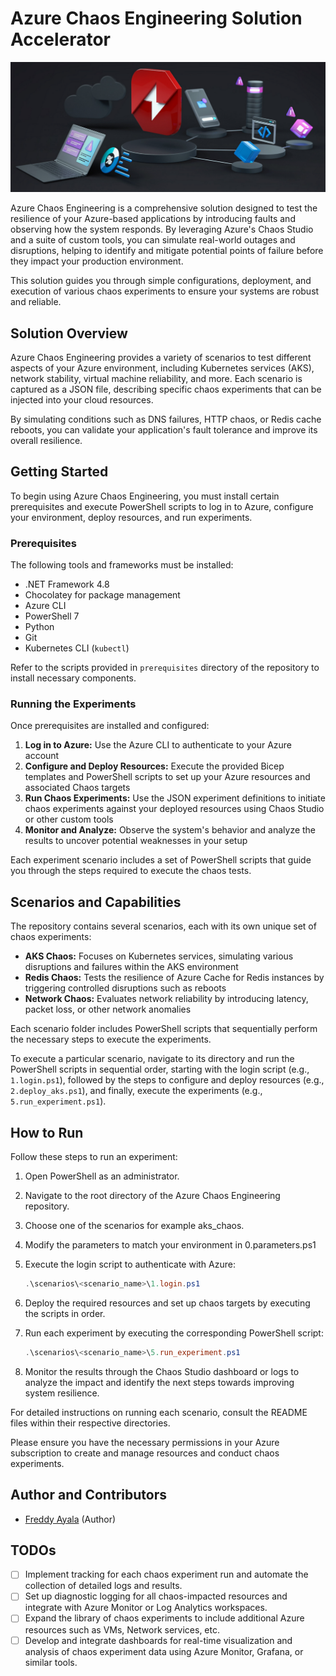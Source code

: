 # Azure Chaos Engineering Solution Accelerator

![Chaos Engineering Logo](media/chaos-logo.png)

Azure Chaos Engineering is a comprehensive solution designed to test the resilience of your Azure-based applications by introducing faults and observing how the system responds. By leveraging Azure's Chaos Studio and a suite of custom tools, you can simulate real-world outages and disruptions, helping to identify and mitigate potential points of failure before they impact your production environment.

This solution guides you through simple configurations, deployment, and execution of various chaos experiments to ensure your systems are robust and reliable.

## Solution Overview

Azure Chaos Engineering provides a variety of scenarios to test different aspects of your Azure environment, including Kubernetes services (AKS), network stability, virtual machine reliability, and more. Each scenario is captured as a JSON file, describing specific chaos experiments that can be injected into your cloud resources.

By simulating conditions such as DNS failures, HTTP chaos, or Redis cache reboots, you can validate your application's fault tolerance and improve its overall resilience.

## Getting Started

To begin using Azure Chaos Engineering, you must install certain prerequisites and execute PowerShell scripts to log in to Azure, configure your environment, deploy resources, and run experiments.

### Prerequisites

The following tools and frameworks must be installed:

- .NET Framework 4.8
- Chocolatey for package management
- Azure CLI
- PowerShell 7
- Python
- Git
- Kubernetes CLI (`kubectl`)

Refer to the scripts provided in `prerequisites` directory of the repository to install necessary components.

### Running the Experiments

Once prerequisites are installed and configured:

1. **Log in to Azure:** Use the Azure CLI to authenticate to your Azure account
2. **Configure and Deploy Resources:** Execute the provided Bicep templates and PowerShell scripts to set up your Azure resources and associated Chaos targets
3. **Run Chaos Experiments:** Use the JSON experiment definitions to initiate chaos experiments against your deployed resources using Chaos Studio or other custom tools
4. **Monitor and Analyze:** Observe the system's behavior and analyze the results to uncover potential weaknesses in your setup

Each experiment scenario includes a set of PowerShell scripts that guide you through the steps required to execute the chaos tests.

## Scenarios and Capabilities

The repository contains several scenarios, each with its own unique set of chaos experiments:

- **AKS Chaos:** Focuses on Kubernetes services, simulating various disruptions and failures within the AKS environment
- **Redis Chaos:** Tests the resilience of Azure Cache for Redis instances by triggering controlled disruptions such as reboots
- **Network Chaos:** Evaluates network reliability by introducing latency, packet loss, or other network anomalies

Each scenario folder includes PowerShell scripts that sequentially perform the necessary steps to execute the experiments.

To execute a particular scenario, navigate to its directory and run the PowerShell scripts in sequential order, starting with the login script (e.g., `1.login.ps1`), followed by the steps to configure and deploy resources (e.g., `2.deploy_aks.ps1`), and finally, execute the experiments (e.g., `5.run_experiment.ps1`).

## How to Run

Follow these steps to run an experiment:

1. Open PowerShell as an administrator.
2. Navigate to the root directory of the Azure Chaos Engineering repository.
3. Choose one of the scenarios for example aks_chaos.
3. Modify the parameters to match your environment in 0.parameters.ps1
3. Execute the login script to authenticate with Azure:

   ```powershell
   .\scenarios\<scenario_name>\1.login.ps1
   ```

4. Deploy the required resources and set up chaos targets by executing the scripts in order.
5. Run each experiment by executing the corresponding PowerShell script:

   ```powershell
   .\scenarios\<scenario_name>\5.run_experiment.ps1
   ```

6. Monitor the results through the Chaos Studio dashboard or logs to analyze the impact and identify the next steps towards improving system resilience.

For detailed instructions on running each scenario, consult the README files within their respective directories.

Please ensure you have the necessary permissions in your Azure subscription to create and manage resources and conduct chaos experiments.

## Author and Contributors

- [Freddy Ayala](https://github.com/FreddyAyala) (Author)

## TODOs 

- [ ] Implement tracking for each chaos experiment run and automate the collection of detailed logs and results.
- [ ] Set up diagnostic logging for all chaos-impacted resources and integrate with Azure Monitor or Log Analytics workspaces.
- [ ] Expand the library of chaos experiments to include additional Azure resources such as VMs, Network services, etc.
- [ ] Develop and integrate dashboards for real-time visualization and analysis of chaos experiment data using Azure Monitor, Grafana, or similar tools.
